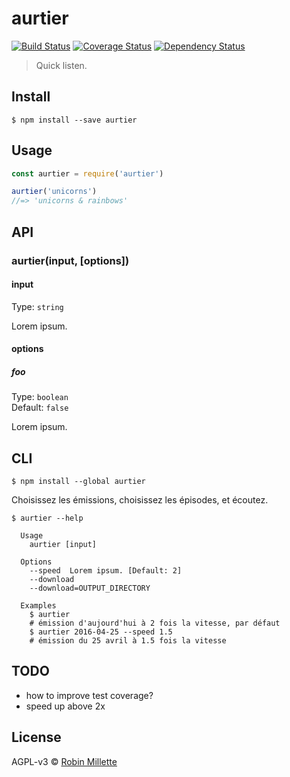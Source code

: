 # aurtier
[![Build Status](https://travis-ci.org/millette/aurtier.svg?branch=master)](https://travis-ci.org/millette/aurtier)
[![Coverage Status](https://coveralls.io/repos/github/millette/aurtier/badge.svg?branch=master)](https://coveralls.io/github/millette/aurtier?branch=master)
[![Dependency Status](https://gemnasium.com/badges/github.com/millette/aurtier.svg)](https://gemnasium.com/github.com/millette/aurtier)
> Quick listen.

## Install
```
$ npm install --save aurtier
```

## Usage
```js
const aurtier = require('aurtier')

aurtier('unicorns')
//=> 'unicorns & rainbows'
```

## API
### aurtier(input, [options])
#### input
Type: `string`

Lorem ipsum.

#### options
##### foo
Type: `boolean`<br>
Default: `false`

Lorem ipsum.

## CLI
```
$ npm install --global aurtier
```

Choisissez les émissions, choisissez les épisodes, et écoutez.

```
$ aurtier --help

  Usage
    aurtier [input]

  Options
    --speed  Lorem ipsum. [Default: 2]
    --download
    --download=OUTPUT_DIRECTORY

  Examples
    $ aurtier
    # émission d'aujourd'hui à 2 fois la vitesse, par défaut
    $ aurtier 2016-04-25 --speed 1.5
    # émission du 25 avril à 1.5 fois la vitesse
```

## TODO
* how to improve test coverage?
* speed up above 2x

## License
AGPL-v3 © [Robin Millette](http://robin.millette.info)
